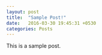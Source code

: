 ```yaml
---
layout: post
title:  "Sample Post!"
date:   2016-03-30 19:45:31 +0530
categories: Posts
---
```


This is a sample post.
